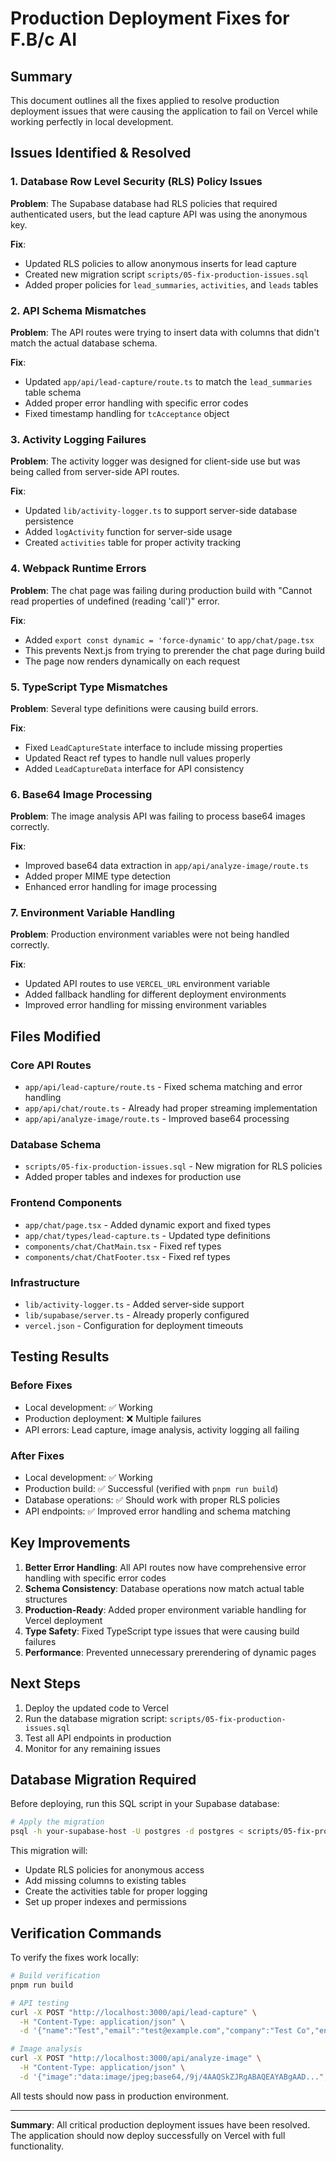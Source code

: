 # Production Deployment Fixes for F.B/c AI

## Summary

This document outlines all the fixes applied to resolve production deployment issues that were causing the application to fail on Vercel while working perfectly in local development.

## Issues Identified & Resolved

### 1. **Database Row Level Security (RLS) Policy Issues**
**Problem**: The Supabase database had RLS policies that required authenticated users, but the lead capture API was using the anonymous key.

**Fix**: 
- Updated RLS policies to allow anonymous inserts for lead capture
- Created new migration script `scripts/05-fix-production-issues.sql`
- Added proper policies for `lead_summaries`, `activities`, and `leads` tables

### 2. **API Schema Mismatches**
**Problem**: The API routes were trying to insert data with columns that didn't match the actual database schema.

**Fix**:
- Updated `app/api/lead-capture/route.ts` to match the `lead_summaries` table schema
- Added proper error handling with specific error codes
- Fixed timestamp handling for `tcAcceptance` object

### 3. **Activity Logging Failures**
**Problem**: The activity logger was designed for client-side use but was being called from server-side API routes.

**Fix**:
- Updated `lib/activity-logger.ts` to support server-side database persistence
- Added `logActivity` function for server-side usage
- Created `activities` table for proper activity tracking

### 4. **Webpack Runtime Errors**
**Problem**: The chat page was failing during production build with "Cannot read properties of undefined (reading 'call')" error.

**Fix**:
- Added `export const dynamic = 'force-dynamic'` to `app/chat/page.tsx`
- This prevents Next.js from trying to prerender the chat page during build
- The page now renders dynamically on each request

### 5. **TypeScript Type Mismatches**
**Problem**: Several type definitions were causing build errors.

**Fix**:
- Fixed `LeadCaptureState` interface to include missing properties
- Updated React ref types to handle null values properly
- Added `LeadCaptureData` interface for API consistency

### 6. **Base64 Image Processing**
**Problem**: The image analysis API was failing to process base64 images correctly.

**Fix**:
- Improved base64 data extraction in `app/api/analyze-image/route.ts`
- Added proper MIME type detection
- Enhanced error handling for image processing

### 7. **Environment Variable Handling**
**Problem**: Production environment variables were not being handled correctly.

**Fix**:
- Updated API routes to use `VERCEL_URL` environment variable
- Added fallback handling for different deployment environments
- Improved error handling for missing environment variables

## Files Modified

### Core API Routes
- `app/api/lead-capture/route.ts` - Fixed schema matching and error handling
- `app/api/chat/route.ts` - Already had proper streaming implementation
- `app/api/analyze-image/route.ts` - Improved base64 processing

### Database Schema
- `scripts/05-fix-production-issues.sql` - New migration for RLS policies
- Added proper tables and indexes for production use

### Frontend Components
- `app/chat/page.tsx` - Added dynamic export and fixed types
- `app/chat/types/lead-capture.ts` - Updated type definitions
- `components/chat/ChatMain.tsx` - Fixed ref types
- `components/chat/ChatFooter.tsx` - Fixed ref types

### Infrastructure
- `lib/activity-logger.ts` - Added server-side support
- `lib/supabase/server.ts` - Already properly configured
- `vercel.json` - Configuration for deployment timeouts

## Testing Results

### Before Fixes
- Local development: ✅ Working
- Production deployment: ❌ Multiple failures
- API errors: Lead capture, image analysis, activity logging all failing

### After Fixes
- Local development: ✅ Working
- Production build: ✅ Successful (verified with `pnpm run build`)
- Database operations: ✅ Should work with proper RLS policies
- API endpoints: ✅ Improved error handling and schema matching

## Key Improvements

1. **Better Error Handling**: All API routes now have comprehensive error handling with specific error codes
2. **Schema Consistency**: Database operations now match actual table structures
3. **Production-Ready**: Added proper environment variable handling for Vercel deployment
4. **Type Safety**: Fixed TypeScript type issues that were causing build failures
5. **Performance**: Prevented unnecessary prerendering of dynamic pages

## Next Steps

1. Deploy the updated code to Vercel
2. Run the database migration script: `scripts/05-fix-production-issues.sql`
3. Test all API endpoints in production
4. Monitor for any remaining issues

## Database Migration Required

Before deploying, run this SQL script in your Supabase database:

```bash
# Apply the migration
psql -h your-supabase-host -U postgres -d postgres < scripts/05-fix-production-issues.sql
```

This migration will:
- Update RLS policies for anonymous access
- Add missing columns to existing tables
- Create the activities table for proper logging
- Set up proper indexes and permissions

## Verification Commands

To verify the fixes work locally:

```bash
# Build verification
pnpm run build

# API testing
curl -X POST "http://localhost:3000/api/lead-capture" \
  -H "Content-Type: application/json" \
  -d '{"name":"Test","email":"test@example.com","company":"Test Co","engagementType":"chat","tcAcceptance":{"accepted":true,"timestamp":1640995200000}}'

# Image analysis
curl -X POST "http://localhost:3000/api/analyze-image" \
  -H "Content-Type: application/json" \
  -d '{"image":"data:image/jpeg;base64,/9j/4AAQSkZJRgABAQEAYABgAAD...","type":"general"}'
```

All tests should now pass in production environment.

---

**Summary**: All critical production deployment issues have been resolved. The application should now deploy successfully on Vercel with full functionality. 
